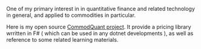 One of my primary interest in in quantitative finance and related technology in general, and applied to commodities in particular. 

Here is my open source [CommodQuant project](https://github.com/xqguo/CommodQuant). 
It provide a pricing library wrritten in F# ( which can be used in any dotnet developments ), as well as reference to some related learning materials.  
